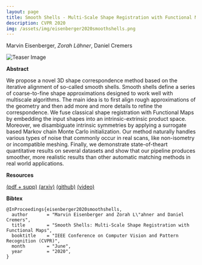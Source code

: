 ```yaml
---
layout: page
title: Smooth Shells - Multi-Scale Shape Registration with Functional Maps
description: CVPR 2020
img: /assets/img/eisenberger2020smoothshells.png
---
```


Marvin Eisenberger, *Zorah Lähner*, Daniel Cremers

<img class="col two teaser" src="{{ site.baseurl }}/assets/img/eisenberger2020smoothshells.png" alt="Teaser Image" title="teaser" />

**Abstract**

We propose a novel 3D shape correspondence method
based on the iterative alignment of so-called smooth shells.
Smooth shells define a series of coarse-to-fine shape approximations designed to work well with multiscale algorithms. The main idea is to first align rough approximations of the geometry and then add more and more details to refine the correspondence. We fuse classical shape
registration with Functional Maps by embedding the input shapes into an intrinsic-extrinsic product space. Moreover, we disambiguate intrinsic symmetries by applying a
surrogate based Markov chain Monte Carlo initialization.
Our method naturally handles various types of noise that
commonly occur in real scans, like non-isometry or incompatible meshing. Finally, we demonstrate state-of-theart quantitative results on several datasets and show that
our pipeline produces smoother, more realistic results than
other automatic matching methods in real world applications.

**Resources**

[(pdf + supp)](../assets/pdfs/eisenberger2020smoothshells.pdf) [(arxiv)](https://arxiv.org/abs/1905.12512) [(github)](https://github.com/marvin-eisenberger/smooth-shells) [(video)](../assets/videos/eisenberger2020smoothshells.mp4)

**Bibtex**

    @InProceedings{eisenberger2020smoothshells,
      author       = "Marvin Eisenberger and Zorah L\"ahner and Daniel Cremers",
      title        = "Smooth Shells: Multi-Scale Shape Registration with Functional Maps",
      booktitle    = "IEEE Conference on Computer Vision and Pattern Recognition (CVPR)",
      month        = "June",
      year         = "2020",
    }
